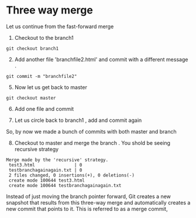 # Three way merge

Let us continue from the fast-forward merge

1) Checkout to the branch1

```
git checkout branch1
```

2) Add another file 'branchfile2.html' and commit with a different message .

```
git commit -m "branchfile2"
```

5) Now let us get back to master 
```
git checkout master
```

6) Add one file and commit 

7) Let us circle back to branch1 , add and commit again 

So, by now we made a bunch of commits with both master and branch 

8) Checkout to master and merge the branch . You shold be seeing recursive strategy 

```
Merge made by the 'recursive' strategy.
 test3.html               | 0
 testbranchagainagain.txt | 0
 2 files changed, 0 insertions(+), 0 deletions(-)
 create mode 100644 test3.html
 create mode 100644 testbranchagainagain.txt
 ```

Instead of just moving the branch pointer forward, Git creates a new snapshot that results from this three-way merge and automatically creates a new commit that points to it. This is referred to as a merge commit,